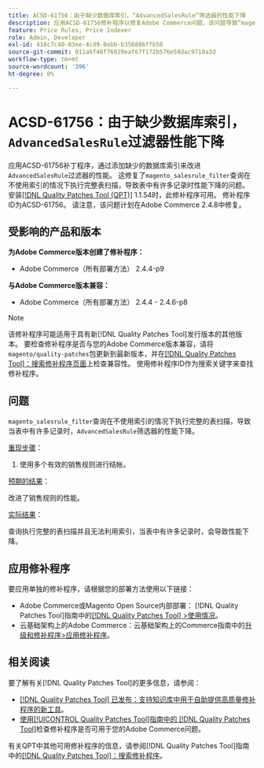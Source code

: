 ```yaml
---
title: ACSD-61756：由于缺少数据库索引，“AdvancedSalesRule”筛选器的性能下降
description: 应用ACSD-61756修补程序以修复Adobe Commerce问题，该问题导致“magento_salesrule_filter”查询在不使用索引的情况下执行完全表扫描，这会导致在处理大量记录时性能下降。 此修补程序通过为“AdvancedSalesRule”过滤器添加缺少的数据库索引来提高性能。
feature: Price Rules, Price Indexer
role: Admin, Developer
exl-id: 418c7c40-83ee-4cd9-8ebb-b356886ffb58
source-git-commit: 011a6f46f76029eaf67f172b576e58dac9710a3d
workflow-type: tm+mt
source-wordcount: '396'
ht-degree: 0%

---
```


# ACSD-61756：由于缺少数据库索引，`AdvancedSalesRule`过滤器性能下降

应用ACSD-61756补丁程序，通过添加缺少的数据库索引来改进`AdvancedSalesRule`过滤器的性能。 这修复了`magento_salesrule_filter`查询在不使用索引的情况下执行完整表扫描，导致表中有许多记录时性能下降的问题。 安装[[!DNL Quality Patches Tool (QPT)]](https://experienceleague.adobe.com/zh-hans/docs/commerce-operations/tools/quality-patches-tool/quality-patches-tool-to-self-serve-quality-patches) 1.1.54时，此修补程序可用。 修补程序ID为ACSD-61756。 请注意，该问题计划在Adobe Commerce 2.4.8中修复。

## 受影响的产品和版本

**为Adobe Commerce版本创建了修补程序：**

* Adobe Commerce（所有部署方法） 2.4.4-p9

**与Adobe Commerce版本兼容：**

* Adobe Commerce（所有部署方法） 2.4.4 - 2.4.6-p8

>[!NOTE]
>
>该修补程序可能适用于具有新[!DNL Quality Patches Tool]发行版本的其他版本。 要检查修补程序是否与您的Adobe Commerce版本兼容，请将`magento/quality-patches`包更新到最新版本，并在[[!DNL Quality Patches Tool]：搜索修补程序页面](https://experienceleague.adobe.com/tools/commerce-quality-patches/index.html?lang=zh-Hans)上检查兼容性。 使用修补程序ID作为搜索关键字来查找修补程序。

## 问题

`magento_salesrule_filter`查询在不使用索引的情况下执行完整的表扫描，导致当表中有许多记录时，`AdvancedSalesRule`筛选器的性能下降。

<u>重现步骤</u>：

1. 使用多个有效的销售规则进行结帐。

<u>预期的结果</u>：

改进了销售规则的性能。

<u>实际结果</u>：

查询执行完整的表扫描并且无法利用索引，当表中有许多记录时，会导致性能下降。

## 应用修补程序

要应用单独的修补程序，请根据您的部署方法使用以下链接：

* Adobe Commerce或Magento Open Source内部部署： [!DNL Quality Patches Tool]指南中的[[!DNL Quality Patches Tool] >使用情况](/help/tools/quality-patches-tool/usage.md)。
* 云基础架构上的Adobe Commerce：云基础架构上的Commerce指南中的[升级和修补程序>应用修补程序](https://experienceleague.adobe.com/docs/commerce-cloud-service/user-guide/develop/upgrade/apply-patches.html?lang=zh-Hans)。

## 相关阅读

要了解有关[!DNL Quality Patches Tool]的更多信息，请参阅：

* [[!DNL Quality Patches Tool] 已发布：支持知识库中用于自助提供高质量修补程序的新工具](https://experienceleague.adobe.com/zh-hans/docs/commerce-operations/tools/quality-patches-tool/quality-patches-tool-to-self-serve-quality-patches)。
* [使用[!UICONTROL Quality Patches Tool]指南中的 [!DNL Quality Patches Tool]](/help/tools/quality-patches-tool/patches-available-in-qpt/check-patch-for-magento-issue-with-magento-quality-patches.md)检查修补程序是否可用于您的Adobe Commerce问题。

有关QPT中其他可用修补程序的信息，请参阅[!DNL Quality Patches Tool]指南中的[[!DNL Quality Patches Tool]：搜索修补程序](https://experienceleague.adobe.com/tools/commerce-quality-patches/index.html?lang=zh-Hans)。
